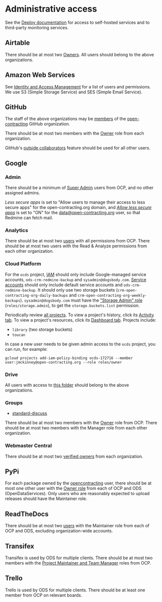 # Administrative access

See the [Deploy documentation](https://ocdsdeploy.readthedocs.io/en/latest/reference/index.html) for access to self-hosted services and to third-party monitoring services.

## Airtable

There should be at most two [Owners](https://airtable.com/wspXFnEMMAgLMWfe0/workspace/billing). All users should belong to the above organizations.

## Amazon Web Services

See [Identity and Access Management](https://console.aws.amazon.com/iam/home?region=us-east-1#/home) for a list of users and permissions. We use S3 (Simple Storage Service) and SES (Simple Email Service).

## GitHub

The staff of the above organizations may be [members](https://github.com/orgs/open-contracting/people) of the [open-contracting](https://github.com/open-contracting) GitHub organization.

There should be at most two members with the [Owner](https://help.github.com/articles/permission-levels-for-an-organization/) role from each organization.

GitHub's [outside collaborators](https://help.github.com/articles/adding-outside-collaborators-to-repositories-in-your-organization/) feature should be used for all other users.

## Google

### Admin

There should be a minimum of [Super Admin](https://admin.google.com/open-contracting.org/AdminHome?hl=en#DomainSettings/notab=1&role=9170516996784129&subtab=roles) users from OCP, and no other assigned admins.

*Less secure apps* is set to "Allow users to manage their access to less secure apps" for the open-contracting.org domain, and [*Allow less secure apps*](https://myaccount.google.com/lesssecureapps) is set to "ON" for the data@open-contracting.org user, so that Redmine can fetch mail.

### Analytics

There should be at most two [users](https://analytics.google.com/analytics/web/#/a35677147w162037252p163071392/admin/suiteusermanagement/account) with all permissions from OCP. There should be at most two users with the Read & Analyze permissions from each other organization.

### Cloud Platform

For the `ocds` project, [IAM](https://console.cloud.google.com/iam-admin/iam?organizationId=1015889055088&project=ocds-172716) should only include Google-managed service accounts, `ods-crm-redmine-backup` and `sysadmin@dogsbody.com`. [Service accounts](https://console.cloud.google.com/iam-admin/serviceaccounts?organizationId=1015889055088&project=ocds-172716) should only include default service accounts and `ods-crm-redmine-backup`. It should only use two storage buckets (`crm-open-contracting-org-daily-backups` and `crm-open-contracting-org-weekly-backups`). `sysadmin@dogsbody.com` must have the ["Storage Admin" role](https://cloud.google.com/storage/docs/access-control/iam-roles) (`roles/storage.admin`), to get the `storage.buckets.list` permission.

Periodically review [all projects](https://console.cloud.google.com/cloud-resource-manager?organizationId=1015889055088). To view a project's history, click its [Activity tab](https://console.cloud.google.com/home/activity?organizationId=1015889055088&project=ocds-172716). To view a project's resources, click its [Dashboard tab](https://console.cloud.google.com/home/dashboard?organizationId=1015889055088&project=ocds-172716). Projects include:

* `library` (two storage buckets)
* `toucan`

In case a new user needs to be given admin access to the `ocds` project, you can run, for example:

    gcloud projects add-iam-policy-binding ocds-172716 --member user:jmckinney@open-contracting.org --role roles/owner

### Drive

All users with access to [this folder](https://drive.google.com/drive/folders/0B79uNIOfT24eZTZqZjNNblVrek0) should belong to the above organizations.

### Groups

* [standard-discuss](https://groups.google.com/a/open-contracting.org/forum/#!forum/standard-discuss)

There should be at most two members with the [Owner](https://support.google.com/a/answer/167094?hl=en) role from OCP. There should be at most two members with the Manager role from each other organization.

### Webmaster Central

There should be at most two [verified owners](https://www.google.com/webmasters/verification/details?hl=en&siteUrl=https://www.open-contracting.org/) from each organization.

## PyPi

For each package owned by the [opencontracting](https://pypi.org/user/opencontracting/) user, there should be at most one other user with the [Owner role](https://pypi.org/help/#collaborator-roles) from each of OCP and ODS (OpenDataServices). Only users who are reasonably expected to upload releases should have the Maintainer role.

## ReadTheDocs

There should be at most two [users](https://readthedocs.org/dashboard/ocds-standard-development-handbook/users/) with the Maintainer role from each of OCP and ODS, excluding organization-wide accounts.

## Transifex

Transifex is used by ODS for multiple clients. There should be at most two members with the [Project Maintainer and Team Manager](https://docs.transifex.com/teams/understanding-user-roles) roles from OCP.

## Trello

Trello is used by ODS for multiple clients. There should be at least one member from OCP on relevant boards.
